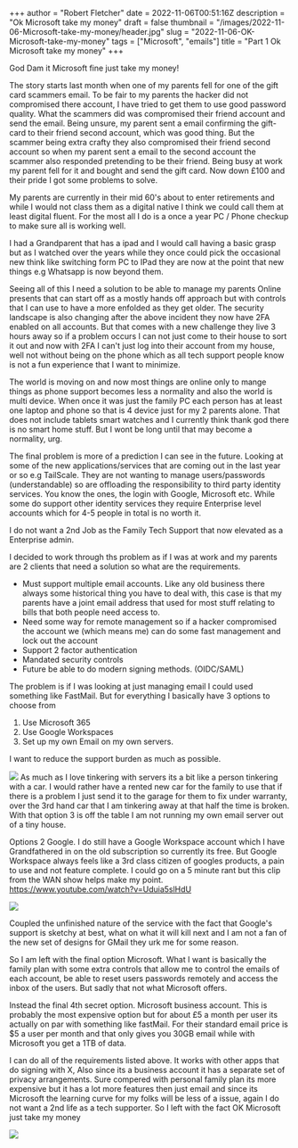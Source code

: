 +++
author = "Robert Fletcher"
date = 2022-11-06T00:51:16Z
description = "Ok Microsoft take my money"
draft = false
thumbnail = "/images/2022-11-06-Microsoft-take-my-money/header.jpg"
slug = "2022-11-06-OK-Microsoft-take-my-money"
tags = ["Microsoft", "emails"]
title = "Part 1 Ok Microsoft take my money"
+++

God Dam it Microsoft fine just take my money!  

The story starts last month when one of my parents fell for one of the gift card scammers email. To be fair to my parents the hacker did not compromised there account, I have tried to get them to use good password quality.  What the scammers did was compromised their friend account and send the email. Being unsure, my parent sent a email confirming the gift-card to their friend second account, which was good thing. But the scammer being extra crafty they also compromised their friend second account so when my parent sent a email to the second account the scammer also responded pretending to be their friend.  Being busy at work my parent fell for it and bought and send the gift card.  Now down £100 and their pride I got some problems to solve. 

My parents are currently in their mid 60's about to enter retirements and while I would not class them as a digital native I think we could call them at least digital fluent. For the most all I do is a once a year PC / Phone checkup to make sure all is working well. 

I had a Grandparent that has a ipad and I would call having a basic grasp but as I watched over the years while they once could pick the occasional new think like switching form PC to IPad they are now at the point that new things e.g Whatsapp is now beyond them. 

Seeing all of this I need a solution to be able to manage my parents Online presents that can start off as a mostly hands off approach but with controls that I can use to have a more enfolded as they get older. The security landscape is also changing after the above incident they now have 2FA enabled on all accounts. But that comes with a new challenge they live 3 hours away so if a problem occurs I can not just come to their house to sort it out and now with 2FA I can't just log into their account from my house, well not without being on the phone which as all tech support people know is not a fun experience that I want to minimize.

The world is moving on and now most things are online only to mange things as phone support becomes less a normality and also the world is  multi device. When once it was just the family PC each person has at least one laptop and phone so that is 4 device just for my 2 parents alone. That does not include tablets smart watches and I currently think thank god there is no smart home stuff. But I wont be long until that may become a normality, urg.  

The final problem is more of a prediction I can see in the future. Looking at some of the new applications/services that are coming out in the last year or so e.g TailScale. They are not wanting to manage users/passwords (understandable) so are offloading the responsibility to third party identity services. You know the ones, the login with Google, Microsoft etc. While some do support other identity services they require Enterprise level accounts which for 4-5 people in total is no worth it. 

I do not want a 2nd Job as the Family Tech Support that now elevated as a Enterprise admin. 

I decided to work through ths problem as if I was at work and my parents are 2 clients that need a solution so what are the requirements.

- Must support multiple email accounts. Like any old business there always some historical thing you have to deal with, this case is that my parents have a joint email address that used for most stuff relating to bills that both people need access to.
- Need some way for remote management so if a hacker compromised the account we (which means me) can do some fast management and lock out the account
-  Support 2 factor authentication 
-  Mandated security controls
-  Future be able to do modern signing methods. (OIDC/SAML)


The problem is if I was looking at just managing email I could used something like FastMail. But for everything I basically have 3 options to choose from 

1. Use Microsoft 365
2. Use Google Workspaces
3. Set up my own Email on my own servers. 

I want to reduce the support burden as much as possible.

![](https://uploads-us-west-2.insided.com/freshworks-en/attachment/439baa98-06e0-4781-ba4c-6ad8ec84b2f7.jpg)
 As much as I love tinkering with servers its a bit like a person tinkering with a car. I would rather have a rented new car for the family to use that if there is a problem I just send it to the garage for them to fix under warranty, over the 3rd hand car that I am tinkering away at that half the time is broken. With that option 3 is off the table I am not running my own email server out of a tiny house.

Options 2 Google. I do still have a Google Workspace account which I have Grandfathered in on the old subscription so currently its free. But Google Workspace always feels like a 3rd class citizen of googles products, a pain to use and not feature complete.  I could go on a 5 minute rant but this clip from the WAN show helps make my point. https://www.youtube.com/watch?v=Uduia5slHdU 

![](https://killedbygoogle.com/social/card.png)

Coupled the unfinished nature of the service with the fact that Google's support is sketchy at best, what  on what it will kill next and I am not a fan of the new set of designs for GMail they urk me for some reason. 

So I am left with the final option Microsoft. What I want is basically the family plan with some extra controls that allow me to control the emails of each account, be able to reset users passwords remotely and access the inbox of the users. But sadly that not what Microsoft offers. 

Instead the final 4th secret option. Microsoft business account. This is probably the most expensive option but for about £5 a month per user its actually on par with something like fastMail. For their standard email price is $5 a user per month and that only gives you 30GB email while with Microsoft you get a 1TB of data. 

I can do all of the requirements listed above. It works with other apps that do signing with X, Also since its a business account it has a separate set of privacy arrangements. Sure compered with personal family plan its more expensive but it has a lot more features then just email and since its Microsoft the learning curve for my folks will be less of a issue, again I do not want a 2nd life as a tech supporter.  So I left with the fact OK Microsoft just take my money 

![](https://i.kym-cdn.com/photos/images/original/000/264/241/9e9.gif)













